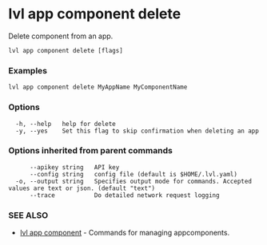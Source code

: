 # lvl app component delete

Delete component from an app.

```
lvl app component delete [flags]
```

### Examples

```
lvl app component delete MyAppName MyComponentName
```

### Options

```
  -h, --help   help for delete
  -y, --yes    Set this flag to skip confirmation when deleting an app
```

### Options inherited from parent commands

```
      --apikey string   API key
      --config string   config file (default is $HOME/.lvl.yaml)
  -o, --output string   Specifies output mode for commands. Accepted values are text or json. (default "text")
      --trace           Do detailed network request logging
```

### SEE ALSO

* [lvl app component](lvl_app_component.md)	 - Commands for managing appcomponents.

